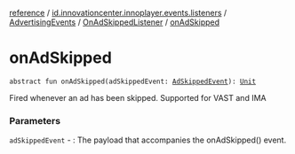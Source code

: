 [reference](../../../index.md) / [id.innovationcenter.innoplayer.events.listeners](../../index.md) / [AdvertisingEvents](../index.md) / [OnAdSkippedListener](index.md) / [onAdSkipped](./on-ad-skipped.md)

# onAdSkipped

`abstract fun onAdSkipped(adSkippedEvent: `[`AdSkippedEvent`](../../../id.innovationcenter.innoplayer.events/-ad-skipped-event/index.md)`): `[`Unit`](https://kotlinlang.org/api/latest/jvm/stdlib/kotlin/-unit/index.html)

Fired whenever an ad has been skipped. Supported for VAST and IMA

### Parameters

`adSkippedEvent` - : The payload that accompanies the onAdSkipped() event.